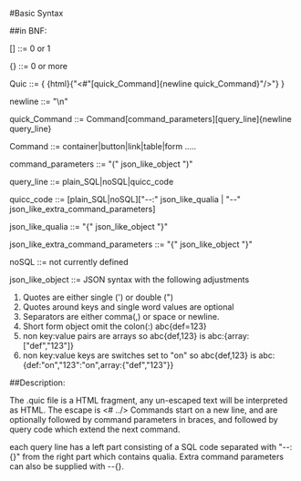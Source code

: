 
#Basic Syntax


##in BNF:

[]  ::= 0 or 1

{}  ::= 0 or more

Quic ::= { {html}{"<#"[quick_Command]{newline quick_Command}"/>"} }

newline ::= "\n"

quick_Command ::=  Command[command_parameters][query_line]{newline query_line}

Command ::= container|button|link|table|form .....

command_parameters ::= "(" json_like_object ")"	 

query_line ::= plain_SQL|noSQL|quicc_code

quicc_code ::=  [plain_SQL|noSQL]["--:" json_like_qualia | "--" json_like_extra_command_parameters]
      
json_like_qualia ::= "{" json_like_object "}"	  

json_like_extra_command_parameters ::= "{" json_like_object "}"	  
	  
noSQL ::= not currently defined

json_like_object ::= JSON syntax with the following adjustments
1. Quotes are either single (') or double (")
2. Quotes around keys and single word values are optional
3. Separators are either comma(,) or space or newline.
4. Short form object omit the  colon(:)  abc{def=123} 
5. non key:value pairs are arrays so  abc{def,123} is abc:{array:["def","123"]}
5. non key:value keys are switches set to "on" so abc{def,123} is abc:{def:"on","123":"on",array:{"def","123"}}





##Description:

The .quic file is a HTML fragment, any un-escaped text will be interpreted as HTML.
The escape is <# ../>
Commands start on a new line, and are optionally followed by command parameters in braces, 
and followed by query code which extend the next command.

each query line has a left part consisting of a SQL code separated with  "--:{}" from the right part 
which contains qualia. Extra command parameters can also be supplied with  --{}.





